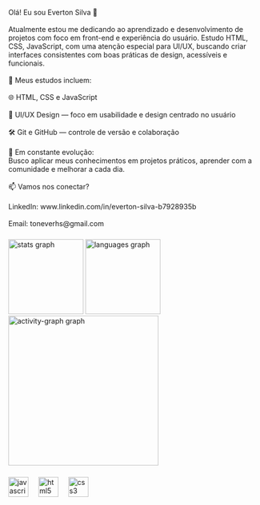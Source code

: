 <p align="left">Olá! Eu sou Everton Silva 👋<br><br>Atualmente estou me dedicando ao aprendizado e desenvolvimento de projetos com foco em front-end e experiência do usuário. Estudo HTML, CSS, JavaScript, com uma atenção especial para UI/UX, buscando criar interfaces consistentes com boas práticas de design, acessíveis e funcionais.<br><br>🎯 Meus estudos incluem:<br><br>🌐 HTML, CSS e JavaScript<br><br>🎨 UI/UX Design — foco em usabilidade e design centrado no usuário<br><br>🛠️ Git e GitHub — controle de versão e colaboração<br><br>🔄 Em constante evolução:<br>Busco aplicar meus conhecimentos em projetos práticos, aprender com a comunidade e melhorar a cada dia.<br><br>📫 Vamos nos conectar?<br><br>LinkedIn: www.linkedin.com/in/everton-silva-b7928935b<br><br>Email: toneverhs@gmail.com</p>

###

<div align="left">
  <img src="https://github-readme-stats.vercel.app/api?username=ToneverHS&hide_title=false&hide_rank=false&show_icons=true&include_all_commits=true&count_private=true&disable_animations=false&theme=github_dark&locale=en&hide_border=false&order=1" height="150" alt="stats graph"  />
  <img src="https://github-readme-stats.vercel.app/api/top-langs?username=ToneverHS&locale=en&hide_title=false&layout=compact&card_width=320&langs_count=5&theme=github_dark&hide_border=false&order=2" height="150" alt="languages graph"  />
  <img src="https://github-readme-activity-graph.vercel.app/graph?username=ToneverHS&radius=16&theme=github-dark&area=true&order=5&hide_title=true&hide_border=true" height="300" alt="activity-graph graph"  />
</div>

###

<div align="left">
  <img src="https://cdn.jsdelivr.net/gh/devicons/devicon/icons/javascript/javascript-original.svg" height="40" alt="javascript logo"  />
  <img width="12" />
  <img src="https://cdn.jsdelivr.net/gh/devicons/devicon/icons/html5/html5-original.svg" height="40" alt="html5 logo"  />
  <img width="12" />
  <img src="https://cdn.jsdelivr.net/gh/devicons/devicon/icons/css3/css3-original.svg" height="40" alt="css3 logo"  />
</div>

###
